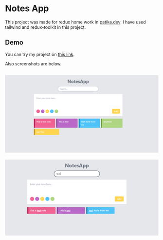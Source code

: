 # Notes App

This project was made for redux home work in [patika.dev](https://app.patika.dev). I have used tailwind and redux-toolkit in this project.

## Demo

You can try my project on [this link](https://ersincakmak-notes-app.netlify.app/).

Also screenshots are below.

![screen1](screenShots/1.PNG)
---
![screen2](screenShots/2.PNG)
